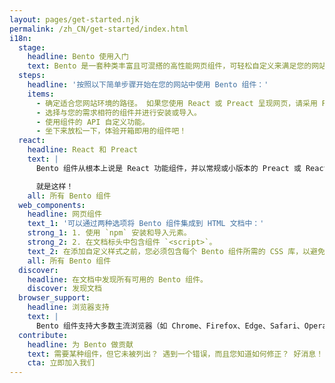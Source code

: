 ```yaml
---
layout: pages/get-started.njk
permalink: /zh_CN/get-started/index.html
i18n:
  stage:
    headline: Bento 使用入门
    text: Bento 是一套种类丰富且可混搭的高性能网页组件，可轻松自定义来满足您的网站功能需求。 Bento 组件经充分测试，与各种新型浏览器兼容，并适用于多种开发环境。 您可以在您的网站中使用一个、部分或全部 Bento 组件！ 而且，由于具备自维护特性，Bento 组件可以与任何其他框架或组件库一起使用。
  steps:
    headline: '按照以下简单步骤开始在您的网站中使用 Bento 组件：'
    items:
      - 确定适合您网站环境的路径。 如果您使用 React 或 Preact 呈现网页，请采用 React 版本；在所有其他情况下，请尝试使用网页组件版本。
      - 选择与您的需求相符的组件并进行安装或导入。
      - 使用组件的 API 自定义功能。
      - 坐下来放松一下，体验开箱即用的组件吧！
  react:
    headline: React 和 Preact
    text: |
      Bento 组件从根本上说是 React 功能组件，并以常规或小版本的 Preact 或 React 形式发布。 通过 npm 安装所需的各个 Bento 组件，然后视需要进行导入。 显示的示例使用了常规版本的 React `<BentoFitText>`。

      就是这样！
    all: 所有 Bento 组件
  web_components:
    headline: 网页组件
    text_1: '可以通过两种选项将 Bento 组件集成到 HTML 文档中：'
    strong_1: 1. 使用 `npm` 安装和导入元素。
    strong_2: 2. 在文档标头中包含组件 `<script>`。
    text_2: 在添加自定义样式之前，您必须包含每个 Bento 组件所需的 CSS 库，以避免加载时发生布局偏移。 为保证最佳加载性能，最好将轻量级升级前样式直接内嵌到网页中。 有关更多详细信息，请参阅每个组件的布局和样式部分。
    all: 所有 Bento 组件
  discover:
    headline: 在文档中发现所有可用的 Bento 组件。
    discover: 发现文档
  browser_support:
    headline: 浏览器支持
    text: |
      Bento 组件支持大多数主流浏览器（如 Chrome、Firefox、Edge、Safari、Opera 和 UC 浏览器）的最新两个版本。 我们支持这些浏览器的桌面、手机、平板电脑和网页版本。
  contribute:
    headline: 为 Bento 做贡献
    text: 需要某种组件，但它未被列出？ 遇到一个错误，而且您知道如何修正？ 好消息！ Bento 成为 AMP 项目下的开源项目，如果没有我们的杰出社区，我们就无法获得当前的成果。 加入我们，从今天开始做贡献！
    cta: 立即加入我们
---
```

